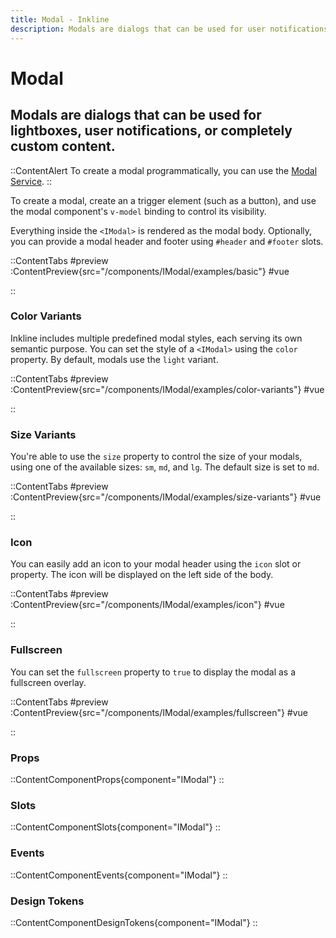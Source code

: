 ```yaml
---
title: Modal - Inkline
description: Modals are dialogs that can be used for user notifications, lightboxes, or completely custom content.
---
```


# Modal
## Modals are dialogs that can be used for lightboxes, user notifications, or completely custom content.

::ContentAlert
To create a modal programmatically, you can use the [Modal Service](/docs/services/modal).
::

To create a modal, create an a trigger element (such as a button), and use the modal component's `v-model` binding to control its visibility. 

Everything inside the `<IModal>` is rendered as the modal body. Optionally, you can provide a modal header and footer using `#header` and `#footer` slots.


::ContentTabs
#preview
:ContentPreview{src="/components/IModal/examples/basic"}
#vue
<!-- Autodocs{src="@inkline/inkline/components/IModal/examples/basic.raw.vue" lang="vue"} -->
::

### Color Variants
Inkline includes multiple predefined modal styles, each serving its own semantic purpose. You can set the style of a `<IModal>` using the `color` property. By default, modals use the `light` variant.

::ContentTabs
#preview
:ContentPreview{src="/components/IModal/examples/color-variants"}
#vue
<!-- Autodocs{src="@inkline/inkline/components/IModal/examples/color-variants.raw.vue" lang="vue"} -->
::

### Size Variants
You're able to use the `size` property to control the size of your modals, using one of the available sizes: `sm`, `md`, and `lg`. 
The default size is set to `md`.

::ContentTabs
#preview
:ContentPreview{src="/components/IModal/examples/size-variants"}
#vue
<!-- Autodocs{src="@inkline/inkline/components/IModal/examples/size-variants.raw.vue" lang="vue"} -->
::

### Icon
You can easily add an icon to your modal header using the `icon` slot or property. The icon will be displayed on the left side of the body.

::ContentTabs
#preview
:ContentPreview{src="/components/IModal/examples/icon"}
#vue
<!-- Autodocs{src="@inkline/inkline/components/IModal/examples/icon.raw.vue" lang="vue"} -->
::

### Fullscreen
You can set the `fullscreen` property to `true` to display the modal as a fullscreen overlay.

::ContentTabs
#preview
:ContentPreview{src="/components/IModal/examples/fullscreen"}
#vue
<!-- Autodocs{src="@inkline/inkline/components/IModal/examples/fullscreen.raw.vue" lang="vue"} -->
::

### Props
::ContentComponentProps{component="IModal"}
::

### Slots
::ContentComponentSlots{component="IModal"}
::

### Events
::ContentComponentEvents{component="IModal"}
::

### Design Tokens
::ContentComponentDesignTokens{component="IModal"}
::
